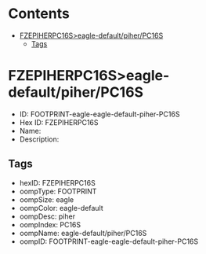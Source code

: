 



Contents
========

* [FZEPIHERPC16S>eagle-default/piher/PC16S](#fzepiherpc16seagle-defaultpiherpc16s)
	* [Tags](#tags)

# FZEPIHERPC16S>eagle-default/piher/PC16S

- ID: FOOTPRINT-eagle-eagle-default-piher-PC16S
- Hex ID: FZEPIHERPC16S
- Name: 
- Description: 

## Tags

- hexID: FZEPIHERPC16S
- oompType: FOOTPRINT
- oompSize: eagle
- oompColor: eagle-default
- oompDesc: piher
- oompIndex: PC16S
- oompName: eagle-default/piher/PC16S
- oompID: FOOTPRINT-eagle-eagle-default-piher-PC16S
